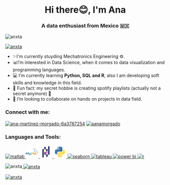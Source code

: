 <h1 align="center">Hi there😊, I'm Ana</h1>
<h3 align="center">A data enthusiast from Mexico 🇲🇽</h3>

<p align="left"> <img src="https://komarev.com/ghpvc/?username=anxta&label=Profile%20views&color=0e75b6&style=flat" alt="anxta" /> </p>

<p align="left"> <a href="https://github.com/ryo-ma/github-profile-trophy"><img src="https://github-profile-trophy.vercel.app/?username=anxta" alt="anxta" /></a> </p>

- ✨I'm currently stuyding Mechatronics Engineering ⚙️.
- 📊I’m interested in Data Science, when it comes to data visualization and programming languages.
- 💻 I’m currently learning **Python, SQL and R**, also I am developing soft skills and knowledge in this field.
- 🥳 Fun fact: my secret hobbie is creating spotify playlists (actually not a secret anymore) 🎵
- 📌 I’m looking to collaborate on hands on projects in data field.

<h3 align="left">Connect with me:</h3>
<p align="left">
<a href="https://linkedin.com/in/ana-martinez-morgado-6a3787254" target="blank"><img align="center" src="https://raw.githubusercontent.com/rahuldkjain/github-profile-readme-generator/master/src/images/icons/Social/linked-in-alt.svg" alt="ana-martinez-morgado-6a3787254" height="30" width="40" /></a>
<a href="https://kaggle.com/aanamorgado" target="blank"><img align="center" src="https://raw.githubusercontent.com/rahuldkjain/github-profile-readme-generator/master/src/images/icons/Social/kaggle.svg" alt="aanamorgado" height="30" width="40" /></a>
</p>

<h3 align="left">Languages and Tools:</h3>
<p align="left"> <a href="https://www.mathworks.com/" target="_blank" rel="noreferrer"> <img src="https://upload.wikimedia.org/wikipedia/commons/2/21/Matlab_Logo.png" alt="matlab" width="40" height="40"/> </a> <a href="https://www.mysql.com/" target="_blank" rel="noreferrer"> <img src="https://raw.githubusercontent.com/devicons/devicon/master/icons/mysql/mysql-original-wordmark.svg" alt="mysql" width="40" height="40"/> </a> <a href="https://pandas.pydata.org/" target="_blank" rel="noreferrer"> <img src="https://raw.githubusercontent.com/devicons/devicon/2ae2a900d2f041da66e950e4d48052658d850630/icons/pandas/pandas-original.svg" alt="pandas" width="40" height="40"/> </a> <a href="https://www.python.org" target="_blank" rel="noreferrer"> <img src="https://raw.githubusercontent.com/devicons/devicon/master/icons/python/python-original.svg" alt="python" width="40" height="40"/> </a> <a href="https://seaborn.pydata.org/" target="_blank" rel="noreferrer"> <img src="https://seaborn.pydata.org/_images/logo-mark-lightbg.svg" alt="seaborn" width="40" height="40"/> </a>  <a href="https://www.tableau.com/" target="_blank" rel="noreferrer"> <img src="https://www.svgrepo.com/show/354428/tableau-icon.svg" alt="tableau" width="40" height="40"/>  </a>  <a href="https://powerbi.microsoft.com/" target="_blank" rel="noreferrer"> <img src="https://upload.wikimedia.org/wikipedia/commons/c/cf/New_Power_BI_Logo.svg" alt="power bi" width="40" height="40"/>  </a>  <a href="https://www.r-project.org/" target="_blank" rel="noreferrer"> <img src="https://www.svgrepo.com/show/354286/r-lang.svg" alt="r" width="40" height="40"/>  

</p>

<p><img align="left" src="https://github-readme-stats.vercel.app/api/top-langs?username=anxta&show_icons=true&locale=en&layout=compact" alt="anxta" /></p>

<p>&nbsp;<img align="center" src="https://github-readme-stats.vercel.app/api?username=anxta&show_icons=true&locale=en" alt="anxta" /></p>

<p><img align="center" src="https://github-readme-streak-stats.herokuapp.com/?user=anxta&" alt="anxta" /></p>


